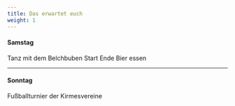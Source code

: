 ```yaml
---
title: Das erwartet euch
weight: 1
---
```

#### Samstag ####
 Tanz mit dem Belchbuben Start Ende Bier essen

***

#### Sonntag ####
 Fußballturnier der Kirmesvereine
